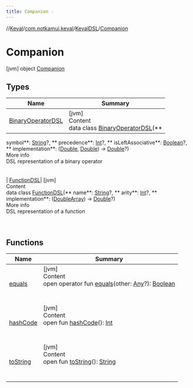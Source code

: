 ```yaml
---
title: Companion -
---
```

//[Keval](../../../index.md)/[com.notkamui.keval](../../index.md)/[KevalDSL](../index.md)/[Companion](index.md)

# Companion

[jvm] object [Companion](index.md)

## Types

|  Name|  Summary| 
|---|---|
| <a name="com.notkamui.keval/KevalDSL.Companion.BinaryOperatorDSL///PointingToDeclaration/"></a>[BinaryOperatorDSL](-binary-operator-d-s-l/index.md)| <a name="com.notkamui.keval/KevalDSL.Companion.BinaryOperatorDSL///PointingToDeclaration/"></a>[jvm]  <br>Content  <br>data class [BinaryOperatorDSL](-binary-operator-d-s-l/index.md)(**
symbol**: [String](https://kotlinlang.org/api/latest/jvm/stdlib/kotlin/-string/index.html)?, **
precedence**: [Int](https://kotlinlang.org/api/latest/jvm/stdlib/kotlin/-int/index.html)?, **
isLeftAssociative**: [Boolean](https://kotlinlang.org/api/latest/jvm/stdlib/kotlin/-boolean/index.html)?, **
implementation**: ([Double](https://kotlinlang.org/api/latest/jvm/stdlib/kotlin/-double/index.html), [Double](https://kotlinlang.org/api/latest/jvm/stdlib/kotlin/-double/index.html)) -> [Double](https://kotlinlang.org/api/latest/jvm/stdlib/kotlin/-double/index.html)?)  <br>More info  <br>DSL representation of a binary operator  <br><br><br>
| <a name="com.notkamui.keval/KevalDSL.Companion.FunctionDSL///PointingToDeclaration/"></a>[FunctionDSL](-function-d-s-l/index.md)| <a name="com.notkamui.keval/KevalDSL.Companion.FunctionDSL///PointingToDeclaration/"></a>[jvm]  <br>Content  <br>data class [FunctionDSL](-function-d-s-l/index.md)(**
name**: [String](https://kotlinlang.org/api/latest/jvm/stdlib/kotlin/-string/index.html)?, **
arity**: [Int](https://kotlinlang.org/api/latest/jvm/stdlib/kotlin/-int/index.html)?, **
implementation**: ([DoubleArray](https://kotlinlang.org/api/latest/jvm/stdlib/kotlin/-double-array/index.html)) -> [Double](https://kotlinlang.org/api/latest/jvm/stdlib/kotlin/-double/index.html)?)  <br>More info  <br>DSL representation of a function  <br><br><br>

## Functions

|  Name|  Summary| 
|---|---|
| <a name="kotlin/Any/equals/#kotlin.Any?/PointingToDeclaration/"></a>[equals](../../-keval-d-s-l-exception/index.md#%5Bkotlin%2FAny%2Fequals%2F%23kotlin.Any%3F%2FPointingToDeclaration%2F%5D%2FFunctions%2F-408414666)| <a name="kotlin/Any/equals/#kotlin.Any?/PointingToDeclaration/"></a>[jvm]  <br>Content  <br>open operator fun [equals](../../-keval-d-s-l-exception/index.md#%5Bkotlin%2FAny%2Fequals%2F%23kotlin.Any%3F%2FPointingToDeclaration%2F%5D%2FFunctions%2F-408414666)(other: [Any](https://kotlinlang.org/api/latest/jvm/stdlib/kotlin/-any/index.html)?): [Boolean](https://kotlinlang.org/api/latest/jvm/stdlib/kotlin/-boolean/index.html)  <br><br><br>
| <a name="kotlin/Any/hashCode/#/PointingToDeclaration/"></a>[hashCode](../../-keval-d-s-l-exception/index.md#%5Bkotlin%2FAny%2FhashCode%2F%23%2FPointingToDeclaration%2F%5D%2FFunctions%2F-408414666)| <a name="kotlin/Any/hashCode/#/PointingToDeclaration/"></a>[jvm]  <br>Content  <br>open fun [hashCode](../../-keval-d-s-l-exception/index.md#%5Bkotlin%2FAny%2FhashCode%2F%23%2FPointingToDeclaration%2F%5D%2FFunctions%2F-408414666)(): [Int](https://kotlinlang.org/api/latest/jvm/stdlib/kotlin/-int/index.html)  <br><br><br>
| <a name="kotlin/Any/toString/#/PointingToDeclaration/"></a>[toString](../../-keval-d-s-l-exception/index.md#%5Bkotlin%2FAny%2FtoString%2F%23%2FPointingToDeclaration%2F%5D%2FFunctions%2F-408414666)| <a name="kotlin/Any/toString/#/PointingToDeclaration/"></a>[jvm]  <br>Content  <br>open fun [toString](../../-keval-d-s-l-exception/index.md#%5Bkotlin%2FAny%2FtoString%2F%23%2FPointingToDeclaration%2F%5D%2FFunctions%2F-408414666)(): [String](https://kotlinlang.org/api/latest/jvm/stdlib/kotlin/-string/index.html)  <br><br><br>

